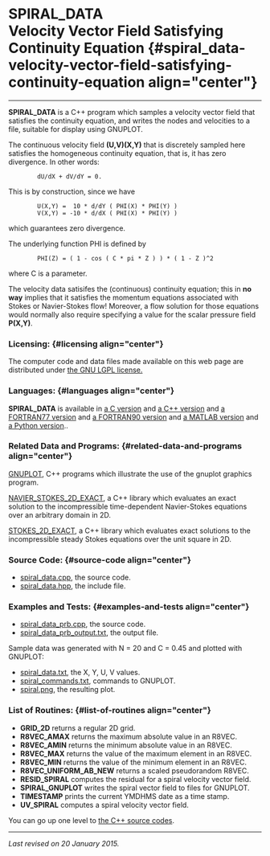 SPIRAL\_DATA\
Velocity Vector Field Satisfying Continuity Equation {#spiral_data-velocity-vector-field-satisfying-continuity-equation align="center"}
====================================================

------------------------------------------------------------------------

**SPIRAL\_DATA** is a C++ program which samples a velocity vector field
that satisfies the continuity equation, and writes the nodes and
velocities to a file, suitable for display using GNUPLOT.

The continuous velocity field **(U,V)(X,Y)** that is discretely sampled
here satisfies the homogeneous continuity equation, that is, it has zero
divergence. In other words:

            dU/dX + dV/dY = 0.
          

This is by construction, since we have

            U(X,Y) =  10 * d/dY ( PHI(X) * PHI(Y) )
            V(X,Y) = -10 * d/dX ( PHI(X) * PHI(Y) )
          

which guarantees zero divergence.

The underlying function PHI is defined by

            PHI(Z) = ( 1 - cos ( C * pi * Z ) ) * ( 1 - Z )^2
          

where C is a parameter.

The velocity data satisifes the (continuous) continuity equation; this
in **no way** implies that it satisfies the momentum equations
associated with Stokes or Navier-Stokes flow! Moreover, a flow solution
for those equations would normally also require specifying a value for
the scalar pressure field **P(X,Y)**.

### Licensing: {#licensing align="center"}

The computer code and data files made available on this web page are
distributed under [the GNU LGPL license.](../../txt/gnu_lgpl.txt)

### Languages: {#languages align="center"}

**SPIRAL\_DATA** is available in [a C
version](../../c_src/spiral_data/spiral_data.md) and [a C++
version](../../master/spiral_data/spiral_data.md) and [a FORTRAN77
version](../../f77_src/spiral_data/spiral_data.md) and [a FORTRAN90
version](../../f_src/spiral_data/spiral_data.md) and [a MATLAB
version](../../m_src/spiral_data/spiral_data.md) and [a Python
version](../../py_src/spiral_data/spiral_data.md)..

### Related Data and Programs: {#related-data-and-programs align="center"}

[GNUPLOT](../../master/gnuplot/gnuplot.md), C++ programs which
illustrate the use of the gnuplot graphics program.

[NAVIER\_STOKES\_2D\_EXACT](../../master/navier_stokes_2d_exact/navier_stokes_2d_exact.md),
a C++ library which evaluates an exact solution to the incompressible
time-dependent Navier-Stokes equations over an arbitrary domain in 2D.

[STOKES\_2D\_EXACT](../../master/stokes_2d_exact/stokes_2d_exact.md),
a C++ library which evaluates exact solutions to the incompressible
steady Stokes equations over the unit square in 2D.

### Source Code: {#source-code align="center"}

-   [spiral\_data.cpp](spiral_data.cpp), the source code.
-   [spiral\_data.hpp](spiral_data.hpp), the include file.

### Examples and Tests: {#examples-and-tests align="center"}

-   [spiral\_data\_prb.cpp](spiral_data_prb.cpp), the source code.
-   [spiral\_data\_prb\_output.txt](spiral_data_prb_output.txt), the
    output file.

Sample data was generated with N = 20 and C = 0.45 and plotted with
GNUPLOT:

-   [spiral\_data.txt](spiral_data.txt), the X, Y, U, V values.
-   [spiral\_commands.txt](spiral_commands.txt), commands to GNUPLOT.
-   [spiral.png](spiral.png), the resulting plot.

### List of Routines: {#list-of-routines align="center"}

-   **GRID\_2D** returns a regular 2D grid.
-   **R8VEC\_AMAX** returns the maximum absolute value in an R8VEC.
-   **R8VEC\_AMIN** returns the minimum absolute value in an R8VEC.
-   **R8VEC\_MAX** returns the value of the maximum element in an R8VEC.
-   **R8VEC\_MIN** returns the value of the minimum element in an R8VEC.
-   **R8VEC\_UNIFORM\_AB\_NEW** returns a scaled pseudorandom R8VEC.
-   **RESID\_SPIRAL** computes the residual for a spiral velocity vector
    field.
-   **SPIRAL\_GNUPLOT** writes the spiral vector field to files for
    GNUPLOT.
-   **TIMESTAMP** prints the current YMDHMS date as a time stamp.
-   **UV\_SPIRAL** computes a spiral velocity vector field.

You can go up one level to [the C++ source codes](../cpp_src.md).

------------------------------------------------------------------------

*Last revised on 20 January 2015.*
